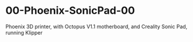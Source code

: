 # 00-Phoenix-SonicPad-00
 Phoenix 3D printer, with Octopus V1.1 motherboard, and Creality Sonic Pad, running Klipper
